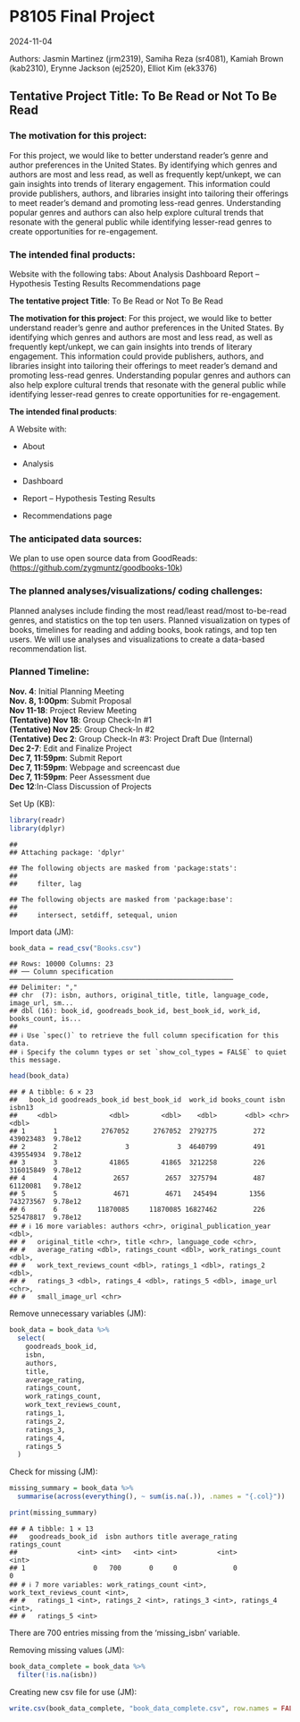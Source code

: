 P8105 Final Project
================
2024-11-04

Authors: Jasmin Martinez (jrm2319), Samiha Reza (sr4081), Kamiah Brown
(kab2310), Erynne Jackson (ej2520), Elliot Kim (ek3376)

## **Tentative Project Title: To Be Read or Not To Be Read**

### **The motivation for this project**:

For this project, we would like to better understand reader’s genre and
author preferences in the United States. By identifying which genres and
authors are most and less read, as well as frequently kept/unkept, we
can gain insights into trends of literary engagement. This information
could provide publishers, authors, and libraries insight into tailoring
their offerings to meet reader’s demand and promoting less-read genres.
Understanding popular genres and authors can also help explore cultural
trends that resonate with the general public while identifying
lesser-read genres to create opportunities for re-engagement.

### **The intended final products**:

Website with the following tabs: About Analysis Dashboard Report –
Hypothesis Testing Results Recommendations page

**The tentative project Title**: To Be Read or Not To Be Read

**The motivation for this project**: For this project, we would like to
better understand reader’s genre and author preferences in the United
States. By identifying which genres and authors are most and less read,
as well as frequently kept/unkept, we can gain insights into trends of
literary engagement. This information could provide publishers, authors,
and libraries insight into tailoring their offerings to meet reader’s
demand and promoting less-read genres. Understanding popular genres and
authors can also help explore cultural trends that resonate with the
general public while identifying lesser-read genres to create
opportunities for re-engagement.

**The intended final products**:

A Website with:

- About

- Analysis

- Dashboard

- Report – Hypothesis Testing Results

- Recommendations page

### **The anticipated data sources**:

We plan to use open source data from GoodReads:
(<https://github.com/zygmuntz/goodbooks-10k>)

### **The planned analyses/visualizations/ coding challenges**:

Planned analyses include finding the most read/least read/most
to-be-read genres, and statistics on the top ten users. Planned
visualization on types of books, timelines for reading and adding books,
book ratings, and top ten users. We will use analyses and visualizations
to create a data-based recommendation list.

### **Planned Timeline**:

**Nov. 4**: Initial Planning Meeting  
**Nov. 8, 1:00pm**: Submit Proposal  
**Nov 11-18**: Project Review Meeting  
**(Tentative) Nov 18**: Group Check-In \#1  
**(Tentative) Nov 25**: Group Check-In \#2  
**(Tentative) Dec 2**: Group Check-In \#3: Project Draft Due
(Internal)  
**Dec 2-7**: Edit and Finalize Project  
**Dec 7, 11:59pm**: Submit Report  
**Dec 7, 11:59pm**: Webpage and screencast due  
**Dec 7, 11:59pm**: Peer Assessment due  
**Dec 12**:In-Class Discussion of Projects

Set Up (KB):

``` r
library(readr)
library(dplyr)
```

    ## 
    ## Attaching package: 'dplyr'

    ## The following objects are masked from 'package:stats':
    ## 
    ##     filter, lag

    ## The following objects are masked from 'package:base':
    ## 
    ##     intersect, setdiff, setequal, union

Import data (JM):

``` r
book_data = read_csv("Books.csv")
```

    ## Rows: 10000 Columns: 23
    ## ── Column specification ────────────────────────────────────────────────────────
    ## Delimiter: ","
    ## chr  (7): isbn, authors, original_title, title, language_code, image_url, sm...
    ## dbl (16): book_id, goodreads_book_id, best_book_id, work_id, books_count, is...
    ## 
    ## ℹ Use `spec()` to retrieve the full column specification for this data.
    ## ℹ Specify the column types or set `show_col_types = FALSE` to quiet this message.

``` r
head(book_data)
```

    ## # A tibble: 6 × 23
    ##   book_id goodreads_book_id best_book_id  work_id books_count isbn        isbn13
    ##     <dbl>             <dbl>        <dbl>    <dbl>       <dbl> <chr>        <dbl>
    ## 1       1           2767052      2767052  2792775         272 439023483  9.78e12
    ## 2       2                 3            3  4640799         491 439554934  9.78e12
    ## 3       3             41865        41865  3212258         226 316015849  9.78e12
    ## 4       4              2657         2657  3275794         487 61120081   9.78e12
    ## 5       5              4671         4671   245494        1356 743273567  9.78e12
    ## 6       6          11870085     11870085 16827462         226 525478817  9.78e12
    ## # ℹ 16 more variables: authors <chr>, original_publication_year <dbl>,
    ## #   original_title <chr>, title <chr>, language_code <chr>,
    ## #   average_rating <dbl>, ratings_count <dbl>, work_ratings_count <dbl>,
    ## #   work_text_reviews_count <dbl>, ratings_1 <dbl>, ratings_2 <dbl>,
    ## #   ratings_3 <dbl>, ratings_4 <dbl>, ratings_5 <dbl>, image_url <chr>,
    ## #   small_image_url <chr>

Remove unnecessary variables (JM):

``` r
book_data = book_data %>%
  select(
    goodreads_book_id,  
    isbn,                
    authors,             
    title,               
    average_rating,      
    ratings_count,       
    work_ratings_count,  
    work_text_reviews_count, 
    ratings_1,           
    ratings_2,           
    ratings_3,           
    ratings_4,           
    ratings_5            
  )
```

Check for missing (JM):

``` r
missing_summary = book_data %>%
  summarise(across(everything(), ~ sum(is.na(.)), .names = "{.col}"))

print(missing_summary)
```

    ## # A tibble: 1 × 13
    ##   goodreads_book_id  isbn authors title average_rating ratings_count
    ##               <int> <int>   <int> <int>          <int>         <int>
    ## 1                 0   700       0     0              0             0
    ## # ℹ 7 more variables: work_ratings_count <int>, work_text_reviews_count <int>,
    ## #   ratings_1 <int>, ratings_2 <int>, ratings_3 <int>, ratings_4 <int>,
    ## #   ratings_5 <int>

There are 700 entries missing from the ‘missing_isbn’ variable.

Removing missing values (JM):

``` r
book_data_complete = book_data %>%
  filter(!is.na(isbn))
```

Creating new csv file for use (JM):

``` r
write.csv(book_data_complete, "book_data_complete.csv", row.names = FALSE)
```
